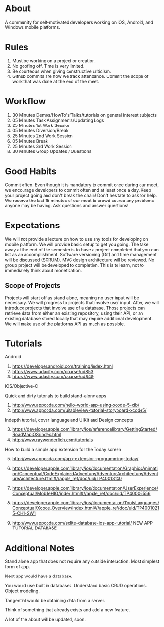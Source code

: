 # About

A community for self-motivated developers working on iOS, Android, and Windows mobile platforms.

# Rules

1. Must be working on a project or creation.
2. No goofing off. Time is very limited.
3. Be courteous when giving constructive criticism.
5. Github commits are how we track attendance.
   Commit the scope of work that was done at the end of the meet.

# Workflow

1. 30 Minutes  Demos/HowTo's/Talks/tutorials on general interest subjects
2. 05 Minutes  Task Assignments/Updating Logs
3. 25 Minutes  1st Work Session
4. 05 Minutes  Diversion/Break
5. 25 Minutes  2nd Work Session
6. 05 Minutes  Break
7. 25 Minutes  3rd Work Session
8. 30 Minutes  Group Updates / Questions

# Good Habits

Commit often. Even though it is mandatory to commit once during our meet, we encourage developers to commit often and at least once a day. Keep your project going and don't break the chain!
Don't hesitate to ask for help. We reserve the last 15 minutes of our meet to crowd source any problems anyone may be having. Ask questions and answer questions!

# Expectations

We will not provide a lecture on how to use any tools for developing on mobile platform.
We will provide basic setup to get you going.
The take away at the end of the semester is to have a project completed that you can list as an accomplishment.
Software versioning (Git) and time management will be discussed (SCRUM).
MVC design architecture will be reviewed.
No group project will be developed to completion.  This is to learn, not to immediately think about monetization.


## Scope of Projects

Projects will start off as stand alone, meaning no user input will be necessary.
We will progress to projects that involve user input.
After, we will introduce projects that involve use of a database.
Those projects can retrieve data from either an existing repository, using their API,  or an existing database stored locally that may require additional development.
We will make use of the platforms API as much as possible.

# Tutorials

Android

1. https://developer.android.com/training/index.html
2. https://www.udacity.com/course/ud853
3. https://www.udacity.com/course/ud849

iOS/Objective-C

Quick and dirty tutorials to build stand-alone apps

1. http://www.appcoda.com/hello-world-app-using-xcode-5-xib/
2. http://www.appcoda.com/uitableview-tutorial-storyboard-xcode5/

Indepth tutorial, cover language and UIKit and Design concepts

3. https://developer.apple.com/library/ios/referencelibrary/GettingStarted/RoadMapiOS/index.html
4. http://www.raywenderlich.com/tutorials

How to build a simple app extension for the Today screen

5. http://www.appcoda.com/app-extension-programming-today/

6. https://developer.apple.com/library/ios/documentation/GraphicsAnimation/Conceptual/CodeExplainedAdventure/AdventureArchitecture/AdventureArchitecture.html#//apple_ref/doc/uid/TP40013140

7. https://developer.apple.com/library/ios/documentation/UserExperience/Conceptual/MobileHIG/index.html#//apple_ref/doc/uid/TP40006556

8. https://developer.apple.com/library/ios/documentation/ToolsLanguages/Conceptual/Xcode_Overview/index.html#//apple_ref/doc/uid/TP40010215-CH1-SW1

9. http://www.appcoda.com/sqlite-database-ios-app-tutorial/ NEW APP TUTORIAL DATABASE


# Additional Notes

Stand alone app that does not require any outside interaction.
Most simplest form of app.

Next app would have a database.

You would use built in databases.
Understand basic CRUD operations.
Object modeling.

Tangential would be obtaining data from a server.

Think of something that already exists and add a new feature.

A lot of the about will be updated, soon.
